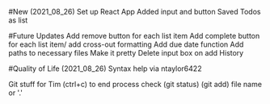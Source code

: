 #New (2021_08_26)
    Set up React App
    Added input and button
    Saved Todos as list

#Future Updates
    Add remove button for each list item
    Add complete button for each list item/ add cross-out formatting
    Add due date function
    Add paths to necessary files
    Make it pretty
    Delete input box on add
    History

#Quality of Life (2021_08_26)
    Syntax help via ntaylor6422


Git stuff for Tim
    (ctrl+c) to end process
    check (git status)
    (git add) file name or '.' 